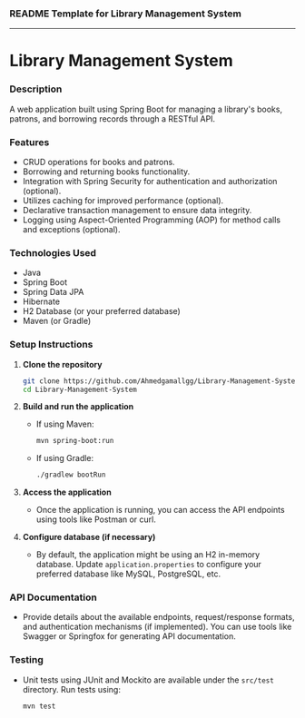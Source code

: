 
### README Template for Library Management System

---

# Library Management System

### Description
A web application built using Spring Boot for managing a library's books, patrons, and borrowing records through a RESTful API.

### Features
- CRUD operations for books and patrons.
- Borrowing and returning books functionality.
- Integration with Spring Security for authentication and authorization (optional).
- Utilizes caching for improved performance (optional).
- Declarative transaction management to ensure data integrity.
- Logging using Aspect-Oriented Programming (AOP) for method calls and exceptions (optional).

### Technologies Used
- Java
- Spring Boot
- Spring Data JPA
- Hibernate
- H2 Database (or your preferred database)
- Maven (or Gradle)

### Setup Instructions
1. **Clone the repository**
   ```bash
   git clone https://github.com/Ahmedgamallgg/Library-Management-System.git
   cd Library-Management-System
   ```

2. **Build and run the application**
   - If using Maven:
     ```bash
     mvn spring-boot:run
     ```
   - If using Gradle:
     ```bash
     ./gradlew bootRun
     ```

3. **Access the application**
   - Once the application is running, you can access the API endpoints using tools like Postman or curl.

4. **Configure database (if necessary)**
   - By default, the application might be using an H2 in-memory database. Update `application.properties` to configure your preferred database like MySQL, PostgreSQL, etc.

### API Documentation
- Provide details about the available endpoints, request/response formats, and authentication mechanisms (if implemented). You can use tools like Swagger or Springfox for generating API documentation.

### Testing
- Unit tests using JUnit and Mockito are available under the `src/test` directory. Run tests using:
  ```bash
  mvn test
  ```
